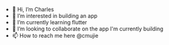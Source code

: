 - 👋 Hi, I’m Charles
- 👀 I’m interested in building an app
- 🌱 I’m currently learning flutter
- 💞️ I’m looking to collaborate on the app I'm currently building
- 📫 How to reach me here @cmujie

<!---
cmujie/cmujie is a ✨ special ✨ repository because its `README.md` (this file) appears on your GitHub profile.
You can click the Preview link to take a look at your changes.
--->
